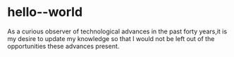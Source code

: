 # hello--world
As a curious observer of technological advances in the past forty years,it is my desire to update my knowledge so that I would not be left out of the opportunities these advances present.  
